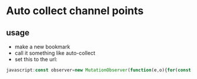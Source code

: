 # Auto collect channel points
## usage
- make a new bookmark
- call it something like auto-collect
- set this to the url:
```javascript
javascript:const observer=new MutationObserver(function(e,o){for(const o of e)"childList"===o.type&&(console.log("A child node has been added or removed."),o.addedNodes.forEach(e=>{e&&e.classList.contains("claimable-bonus__icon")&&(console.log("collecting bonus"),document.querySelector(".claimable-bonus__icon").click())}))});observer.observe(document.querySelector(".community-points-summary "),{attributes:!0,childList:!0,subtree:!0});
```
